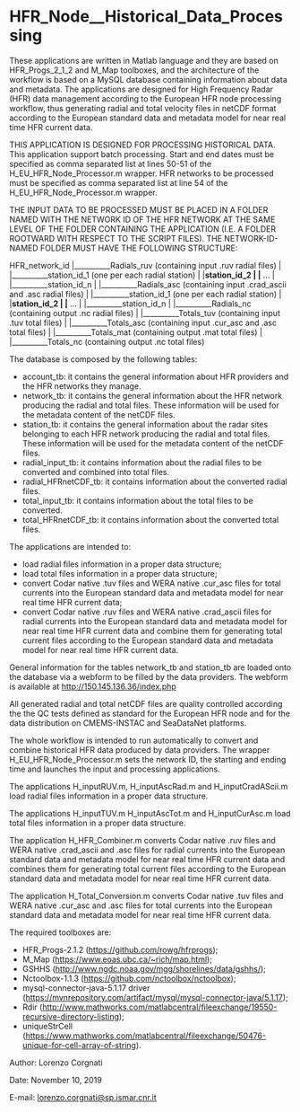 # HFR_Node__Historical_Data_Processing
These applications are written in Matlab language and they are based on HFR_Progs_2_1_2 and M_Map toolboxes, and the architecture of the workflow is based on a MySQL database containing information about data and metadata. The applications are designed for High Frequency Radar (HFR) data management according to the European HFR node processing workflow, thus generating radial and total velocity files in netCDF format according to the European standard data and metadata model for near real time HFR current data.

THIS APPLICATION IS DESIGNED FOR PROCESSING HISTORICAL DATA. 
This application support batch processing.
Start and end dates must be specified as comma separated list at lines 50-51 of the H_EU_HFR_Node_Processor.m wrapper.
HFR networks to be processed must be specified as comma separated list at line 54 of the H_EU_HFR_Node_Processor.m wrapper.

THE INPUT DATA TO BE PROCESSED MUST BE PLACED IN A FOLDER NAMED WITH THE NETWORK ID OF THE HFR NETWORK AT THE SAME LEVEL OF THE FOLDER CONTAINING THE APPLICATION (I.E. A FOLDER ROOTWARD WITH RESPECT TO THE SCRIPT FILES). THE NETWORK-ID-NAMED FOLDER MUST HAVE THE FOLLOWING STRUCTURE:

HFR_network_id
      |__________Radials_ruv (containing input .ruv radial files)
      |               |__________station_id_1 (one per each radial station)
      |               |__________station_id_2
      |               |__________    ...
      |               |__________station_id_n
      |
      |__________Radials_asc (containing input .crad_ascii and .asc radial files)
      |               |__________station_id_1 (one per each radial station)
      |               |__________station_id_2
      |               |__________    ...
      |               |__________station_id_n
      |
      |__________Radials_nc (containing output .nc radial files)
      |
      |__________Totals_tuv (containing input .tuv total files)
      |
      |__________Totals_asc (containing input .cur_asc and .asc total files)
      |
      |__________Totals_mat (containing output .mat total files)
      |
      |__________Totals_nc (containing output .nc total files)

The database is composed by the following tables:
- account_tb: it contains the general information about HFR providers and the HFR networks they manage.
- network_tb: it contains the general information about the HFR network producing the radial and total files. These information will be used for the metadata content of the netCDF files.
- station_tb: it contains the general information about the radar sites belonging to each HFR network producing the radial and total files. These information will be used for the metadata content of the netCDF files.
- radial_input_tb: it contains information about the radial files to be converted and combined into total files.
- radial_HFRnetCDF_tb: it contains information about the converted radial files.
- total_input_tb: it contains information about the total files to be converted.
- total_HFRnetCDF_tb: it contains information about the converted total files.

The applications are intended to:
- load radial files information in a proper data structure;
- load total files information in a proper data structure;
- convert Codar native .tuv files and WERA native .cur_asc files for total currents into the European standard data and metadata model for near real time HFR current data;
- convert Codar native .ruv files and WERA native .crad_ascii files for radial currents into the European standard data and metadata model for near real time HFR current data and combine them for generating total current files according to the European standard data and metadata model for near real time HFR current data.

General information for the tables network_tb and station_tb are loaded onto the database via a webform to be filled by the data providers. The webform is available at http://150.145.136.36/index.php

All generated radial and total netCDF files are quality controlled according the the QC tests defined as standard for the European HFR node and for the data distribution on CMEMS-INSTAC and SeaDataNet platforms.

The whole workflow is intended to run automatically to convert and combine historical HFR data produced by data providers. The wrapper H_EU_HFR_Node_Processor.m sets the network ID, the starting and ending time and launches the input and processing applications.

The applications H_inputRUV.m, H_inputAscRad.m and H_inputCradAScii.m load radial files information in a proper data structure.

The applications H_inputTUV.m H_inputAscTot.m and H_inputCurAsc.m load total files information in a proper data structure.

The application H_HFR_Combiner.m converts Codar native .ruv files and WERA native .crad_ascii and .asc files for radial currents into the European standard data and metadata model for near real time HFR current data and combines them for generating total current files according to the European standard data and metadata model for near real time HFR current data.

The application H_Total_Conversion.m converts Codar native .tuv files and WERA native .cur_asc and .asc files for total currents into the European standard data and metadata model for near real time HFR current data.


The required toolboxes are:
- HFR_Progs-2.1.2 (https://github.com/rowg/hfrprogs); 
- M_Map (https://www.eoas.ubc.ca/~rich/map.html); 
- GSHHS (http://www.ngdc.noaa.gov/mgg/shorelines/data/gshhs/); 
- Nctoolbox-1.1.3 (https://github.com/nctoolbox/nctoolbox); 
- mysql-connector-java-5.1.17 driver (https://mvnrepository.com/artifact/mysql/mysql-connector-java/5.1.17); 
- Rdir (http://www.mathworks.com/matlabcentral/fileexchange/19550-recursive-directory-listing);
- uniqueStrCell (https://www.mathworks.com/matlabcentral/fileexchange/50476-unique-for-cell-array-of-string).


Author: Lorenzo Corgnati

Date: November 10, 2019

E-mail: lorenzo.corgnati@sp.ismar.cnr.it 

